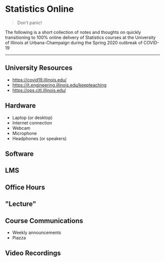 # Statistics Online

> Don't panic!

The following is a short collection of notes and thoughts on quickly transitioning to 100% online delivery of Statistics courses at the University of Illinois at Urbana-Champaign during the Spring 2020 outbreak of COVID-19

***

## University Resources

- https://covid19.illinois.edu/
- https://it.engineering.illinois.edu/keepteaching
- https://ops.citl.illinois.edu/

## Hardware

- Laptop (or desktop)
- Internet connection
- Webcam
- Microphone
- Headphones (or speakers)

## Software

## LMS

## Office Hours

## "Lecture"

## Course Communications

- Weekly announcements
- Piazza

## Video Recordings




